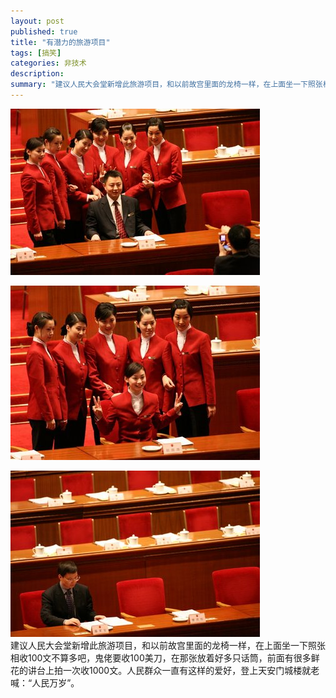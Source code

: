 ```yaml
---
layout: post
published: true
title: "有潜力的旅游项目"
tags: [搞笑]
categories: 非技术    
description: 
summary: "建议人民大会堂新增此旅游项目，和以前故宫里面的龙椅一样，在上面坐一下照张相收100文不算多吧，鬼佬要收100美刀，在那张放着好多只话筒，前面有很多鲜花的讲台上拍一次收1000文。人民群众一直有这样的爱好，登上天安门城楼就老喊：“人民万岁”。"
---
```

[![2007032006-730781.jpg][]][2007032006-730781.jpg 1]  


[![2007032007-791940.jpg][]][2007032007-791940.jpg 1]  
  


[![2007032008-794832.jpg][]][2007032008-794832.jpg 1]  
建议人民大会堂新增此旅游项目，和以前故宫里面的龙椅一样，在上面坐一下照张相收100文不算多吧，鬼佬要收100美刀，在那张放着好多只话筒，前面有很多鲜花的讲台上拍一次收1000文。人民群众一直有这样的爱好，登上天安门城楼就老喊：“人民万岁”。


[2007032006-730781.jpg]: /images/2007032006-730781.jpg
[2007032006-730781.jpg 1]: /images/2007032006-730791.jpg
[2007032007-791940.jpg]: /images/2007032007-791940.jpg
[2007032007-791940.jpg 1]: /images/2007032007-791947.jpg
[2007032008-794832.jpg]: /images/2007032008-794832.jpg
[2007032008-794832.jpg 1]: /images/2007032008-794840.jpg